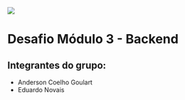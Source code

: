 ![](https://i.imgur.com/xG74tOh.png)

# Desafio Módulo 3 - Backend

## Integrantes do grupo:

* Anderson Coelho Goulart
* Eduardo Novais